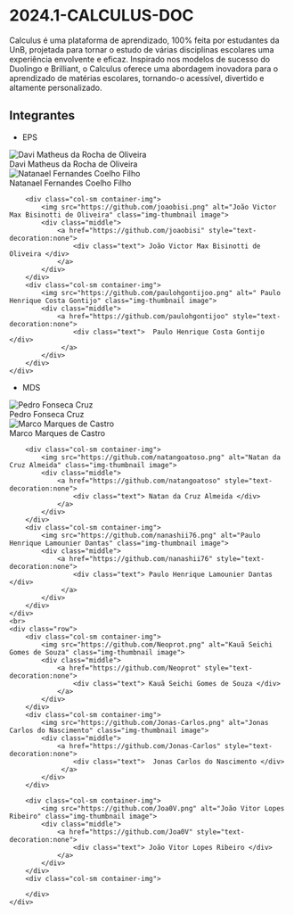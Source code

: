 # 2024.1-CALCULUS-DOC

Calculus é uma plataforma de aprendizado, 100% feita por estudantes da UnB, projetada para tornar o estudo de várias disciplinas escolares uma experiência envolvente e eficaz. Inspirado nos modelos de sucesso do Duolingo e Brilliant, o Calculus oferece uma abordagem inovadora para o aprendizado de matérias escolares, tornando-o acessível, divertido e altamente personalizado.

## Integrantes 

- EPS

<div class="container">
	<div class="row">
		<div class="col-sm container-img">
       		<img src="https://github.com/DaviMatheus.png" alt="Davi Matheus da Rocha de Oliveira" class="img-thumbnail image">
        	<div class="middle">
            	<a href="https://github.com/DaviMatheus" style="text-decoration:none">
               		<div class="text"> Davi Matheus da Rocha de Oliveira </div>
			    </a>
        	</div>
    	</div>
		<div class="col-sm container-img">
       		<img src="https://github.com/fernandes-natanael.png" alt=" Natanael Fernandes Coelho Filho" class="img-thumbnail image">
        	<div class="middle">
        		<a href="https://github.com/fernandes-natanael" style="text-decoration:none">
               		<div class="text">  Natanael Fernandes Coelho Filho </div>
				 </a>
        	</div>
    	</div>

        <div class="col-sm container-img">
       		<img src="https://github.com/joaobisi.png" alt="João Victor Max Bisinotti de Oliveira" class="img-thumbnail image">
        	<div class="middle">
            	<a href="https://github.com/joaobisi" style="text-decoration:none">
               		<div class="text"> João Victor Max Bisinotti de Oliveira </div>
			    </a>
        	</div>
    	</div>
		<div class="col-sm container-img">
       		<img src="https://github.com/paulohgontijoo.png" alt=" Paulo Henrique Costa Gontijo" class="img-thumbnail image">
        	<div class="middle">
        		<a href="https://github.com/paulohgontijoo" style="text-decoration:none">
               		<div class="text">  Paulo Henrique Costa Gontijo </div>
				 </a>
        	</div>
    	</div>
	</div>
</div>

- MDS

<div class="container">
	<div class="row">
		<div class="col-sm container-img">
       		<img src="https://github.com/pfc15.png" alt="Pedro Fonseca Cruz" class="img-thumbnail image">
        	<div class="middle">
            	<a href="https://github.com/pfc15" style="text-decoration:none">
               		<div class="text"> Pedro Fonseca Cruz </div>
			    </a>
        	</div>
    	</div>
		<div class="col-sm container-img">
       		<img src="https://github.com/marcomarquesdc.png" alt=" Marco Marques de Castro" class="img-thumbnail image">
        	<div class="middle">
        		<a href="https://github.com/marcomarquesdc" style="text-decoration:none">
               		<div class="text">  Marco Marques de Castro </div>
				 </a>
        	</div>
    	</div>

        <div class="col-sm container-img">
       		<img src="https://github.com/natangoatoso.png" alt="Natan da Cruz Almeida" class="img-thumbnail image">
        	<div class="middle">
            	<a href="https://github.com/natangoatoso" style="text-decoration:none">
               		<div class="text"> Natan da Cruz Almeida </div>
			    </a>
        	</div>
    	</div>
		<div class="col-sm container-img">
       		<img src="https://github.com/nanashii76.png" alt="Paulo Henrique Lamounier Dantas" class="img-thumbnail image">
        	<div class="middle">
        		<a href="https://github.com/nanashii76" style="text-decoration:none">
               		<div class="text"> Paulo Henrique Lamounier Dantas </div>
				 </a>
        	</div>
    	</div>
	</div>
    <br>
    <div class="row">
		<div class="col-sm container-img">
       		<img src="https://github.com/Neoprot.png" alt="Kauã Seichi Gomes de Souza" class="img-thumbnail image">
        	<div class="middle">
            	<a href="https://github.com/Neoprot" style="text-decoration:none">
               		<div class="text"> Kauã Seichi Gomes de Souza </div>
			    </a>
        	</div>
    	</div>
		<div class="col-sm container-img">
       		<img src="https://github.com/Jonas-Carlos.png" alt="Jonas Carlos do Nascimento" class="img-thumbnail image">
        	<div class="middle">
        		<a href="https://github.com/Jonas-Carlos" style="text-decoration:none">
               		<div class="text">  Jonas Carlos do Nascimento </div>
				 </a>
        	</div>
    	</div>
        
        <div class="col-sm container-img">
       		<img src="https://github.com/Joa0V.png" alt="João Vitor Lopes Ribeiro" class="img-thumbnail image">
        	<div class="middle">
            	<a href="https://github.com/Joa0V" style="text-decoration:none">
               		<div class="text"> João Vitor Lopes Ribeiro </div>
			    </a>
        	</div>
    	</div>
		<div class="col-sm container-img">
       		
    	</div>
	</div>
</div>